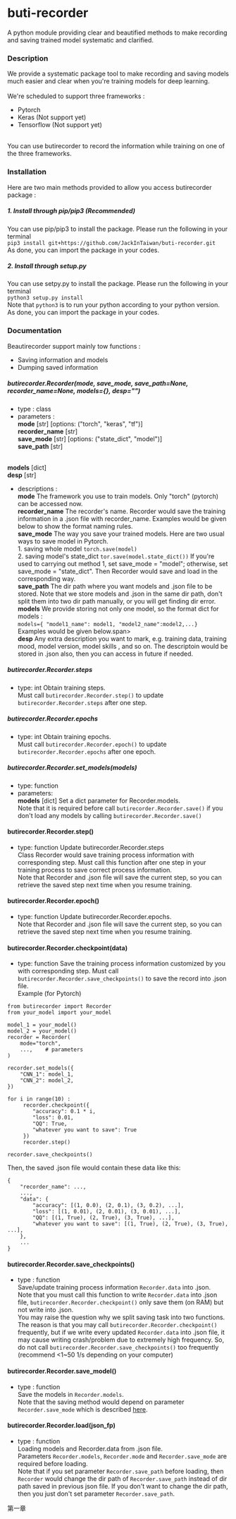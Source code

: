 # buti-recorder
A python module providing clear and beautified methods to make recording and saving trained model systematic and clarified.



### Description
We provide a systematic package tool to make recording and saving models much easier and clear when you're 
training models for deep learning.
<br><br>We're scheduled to support three frameworks :
* Pytorch
* Keras (Not support yet)
* Tensorflow (Not support yet)

<br>You can use butirecorder to record the information while training on one of the three frameworks.



### Installation
Here are two main methods provided to allow you access butirecorder 
package :

##### 1. Install through pip/pip3 (Recommended)
You can use pip/pip3 to install the package. Please run the following in your terminal
<br>`pip3 install git+https://github.com/JackInTaiwan/buti-recorder.git`
<br>As done, you can import the package in your codes.

##### 2. Install through setup.py
You can use setpy.py to install the package. Please run the following in your terminal
<br>`python3 setup.py install`
<br>Note that `python3` is to run your python according to your python version.
<br>As done, you can import the package in your codes.



### Documentation
Beautirecorder support mainly tow functions :
* Saving information and models
* Dumping saved information

##### *butirecorder.Recorder(mode, save_mode, save_path=None, recorder_name=None, models={}, desp="")*
* type : class
* parameters :
<br>**mode** [str] [options: ("torch", "keras", "tf")]
<br>**recorder_name** [str]
<br>**save_mode** [str] [options: ("state_dict", "model")]
<br>**save_path** [str]

<br>**models** [dict]
<br>**desp** [str]
* descriptions :
<br>**mode** The framework you use to train models. Only "torch" (pytorch) can be accessed now.
<br>**recorder_name** The recorder's name. Recorder would save the training information in a .json file with recorder_name.
Examples would be given below to show the format naming rules.
<br>**save_mode** The way you save your trained models. Here are two usual ways to save model in Pytorch.
<br>1. saving whole model `torch.save(model)`
<br>2. saving model's state_dict `tor.save(model.state_dict())`
If you're used to carrying out method 1, set save_mode = "model"; otherwise, set save_mode = "state_dict". Then Recorder would
save and load in the corresponding way.
<br>**save_path** The dir path where you want models and .json file to be stored. Note that we store models and .json in
the same dir path, don't split them into two dir path manually, or you will get finding dir error. 
<br>**models** We provide storing not only one model, so the format dict for models :
<br>```models={
"model1_name": model1, "model2_name":model2,...}```
<br>Examples would be given below.span>
<br>**desp** Any extra description you want to mark, e.g. training data, training mood, model version, model skills , and so on.
The descriptoin would be stored in .json also, then you can access in future if needed.


##### *butirecorder.Recorder.steps*
* type: int
Obtain training steps.
<br>Must call `butirecorder.Recorder.step()` to update `butirecorder.Recorder.steps` after one step.


##### *butirecorder.Recorder.epochs*
* type: int
Obtain training epochs.
<br>Must call `butirecorder.Recorder.epoch()` to update `butirecorder.Recorder.epochs` after one epoch.
 

##### *butirecorder.Recorder.set_models(models)*
* type: function
* parameters: 
<br>**models** [dict]
Set a dict parameter for Recorder.models.
<br>Note that it is required before call `butirecorder.Recorder.save()` if you don't load any models
by calling `butirecorder.Recorder.save()`


#### butirecorder.Recorder.step()
* type: function
Update butirecorder.Recorder.steps
<br>Class Recorder would save training process information with corresponding step. Must call this function after one step in
your training process to save correct process information.
<br> Note that Recorder and .json file will save the current step, so you can retrieve the saved step next time when you
resume training.


#### butirecorder.Recorder.epoch()
* type: function
Update butirecorder.Recorder.epochs.
<br> Note that Recorder and .json file will save the current step, so you can retrieve the saved step next time when you
resume training.


#### butirecorder.Recorder.checkpoint(data)
* type: function
Save the training process information customized by you with corresponding step.
Must call `butirecorder.Recorder.save_checkpoints()` to save the record into .json file.
<br>Example (for Pytorch)
<pre><code>from butirecorder import Recorder
from your_model import your_model

model_1 = your_model()
model_2 = your_model()
recorder = Recorder(
    mode="torch",
    ...,    # parameters
)

recorder.set_models({
    "CNN_1": model_1, 
    "CNN_2": model_2,   
})
 
for i in range(10) :
     recorder.checkpoint({
        "accuracy": 0.1 * i,
        "loss": 0.01,
        "QQ": True,
        "whatever you want to save": True
     })
     recorder.step()

recorder.save_checkpoints()
</code></pre>

Then, the saved .json file would contain these data like this:
<pre><code>{
    "recorder_name": ...,
    ...,
    "data": {
        "accuracy": [(1, 0.0), (2, 0.1), (3, 0.2), ...],
        "loss": [(1, 0.01), (2, 0.01), (3, 0.01), ...],
        "QQ": [(1, True), (2, True), (3, True), ...],
        "whatever you want to save": [(1, True), (2, True), (3, True), ...],
    },
    ...
}
</code></pre>
 
 
#### butirecorder.Recorder.save_checkpoints()
* type : function
<br>Save/update training process information `Recorder.data` into .json.
<br>Note that you must call this function to write `Recorder.data` into .json file, `butirecorder.Recorder.checkpoint()`
only save them (on RAM) but not write into .json.
<br>You may raise the question why we split saving task into two functions. The reason is that you may call `butirecorder.Recorder.checkpoint()`
frequently, but if we write every updated `Recorder.data` into .json file, it may cause writing crash/problem due to extremely high frequency.
So, do not call `butirecorder.Recorder.save_checkpoints()` too frequently (recommend <1~50 1/s depending on your computer)


#### butirecorder.Recorder.save_model()
* type : function
<br>Save the models in `Recorder.models`.
<br>Note that the saving method would depend on parameter `Recorder.save_mode` which is described [here](#jump).

#### butirecorder.Recorder.load(json_fp)
* type : function
<br> Loading models and Recorder.data from .json file.
<br> Parameters `Recorder.models`, `Recorder.mode` and `Recorder.save_mode` are required before loading.
<br> Note that if you set parameter `Recorder.save_path` before loading, then `Recorder` would change the dir path of `Recorder.save_path`
instead of dir path saved in previous json file. If you don't want to change the dir path, then you just don't set parameter
`Recorder.save_path`.


<div id="jump">第一章</div>